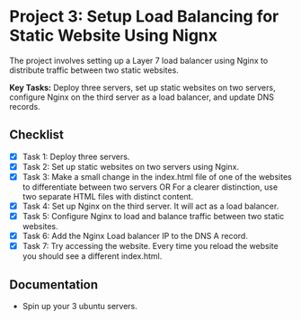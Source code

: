 # Project 3: Setup Load Balancing for Static Website Using Nignx

The project involves setting up a Layer 7 load balancer using Nginx to distribute traffic between two static websites.

**Key Tasks:** Deploy three servers, set up static websites on two servers, configure Nginx on the third server as a load balancer, and update DNS records.

## Checklist

- [x] Task 1: Deploy three servers.
- [x] Task 2: Set up static websites on two servers using Nginx.
- [x] Task 3: Make a small change in the index.html file of one of the websites to differentiate between two servers OR For a clearer distinction, use two separate HTML files with distinct content.
- [x] Task 4: Set up Nginx on the third server. It will act as a load balancer.
- [x] Task 5: Configure Nginx to load and balance traffic between two static websites.
- [x] Task 6: Add the Nginx Load balancer IP to the DNS A record.
- [x] Task 7: Try accessing the website. Every time you reload the website you should see a different index.html.

## Documentation
- Spin up your 3 ubuntu servers.
